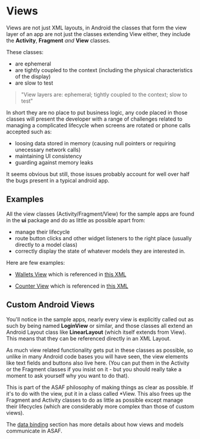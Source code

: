 
# Views
Views are not just XML layouts, in Android the classes that form the view layer of an app are not just the classes extending View either, they include the **Activity**, **Fragment** *and* **View** classes.

These classes:

- are ephemeral
- are tightly coupled to the context (including the physical characteristics of the display)
- are slow to test

> "View layers are: ephemeral; tightly coupled to the context; slow to test"


In short they are no place to put business logic, any code placed in those classes will present the developer with a range of challenges related to managing a complicated lifecycle when screens are rotated or phone calls accepted such as:

- loosing data stored in memory (causing null pointers or requiring unecessary network calls)
- maintaining UI consistency
- guarding against memory leaks

It seems obvious but still, those issues probably account for well over half the bugs present in a typical android app.


## Examples

All the view classes (Activity/Fragment/View) for the sample apps are found in the **ui** package and do as little as possible apart from:

- manage their lifecycle
- route button clicks and other widget listeners to the right place (usually directly to a model class)
- correctly display the state of whatever models they are interested in.


Here are few examples:

- [Wallets View](https://github.com/erdo/asaf-project/blob/master/example01databinding/src/main/java/foo/bar/example/asafdatabinding/ui/wallet/WalletsView.java) which is referenced in [this XML](https://github.com/erdo/asaf-project/blob/master/example01databinding/src/main/res/layout/fragment_wallet.xml)

- [Counter View](https://github.com/erdo/asaf-project/blob/master/example02threading/src/main/java/foo/bar/example/asafthreading/ui/CounterView.java) which is referenced in [this XML](https://github.com/erdo/asaf-project/blob/master/example02threading/src/main/res/layout/fragment_counter.xml)



## Custom Android Views

You'll notice in the sample apps, nearly every view is explicitly called out as such by being named **LoginView** or similar, and those classes all extend an Android Layout class like **LinearLayout** (which itself extends from View). This means that they can be referenced directly in an XML Layout.

As much view related functionality gets put in these classes as possible, so unlike in many Android code bases you will have seen, the view elements like text fields and buttons also live here. (You can put them in the Activity or the Fragment classes if you insist on it - but you should really take a moment to ask yourself why you want to do that).

This is part of the ASAF philosophy of making things as clear as possible. If it's to do with the view, put it in a class called *View. This also frees up the Fragment and Activity classes to do as little as possible except manage their lifecycles (which are considerably more complex than those of custom views).

The [data binding](/asaf-project/03-databinding.html#shoom) section has more details about how views and models communicate in ASAF.
